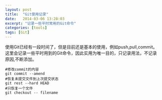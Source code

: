 ```yaml
---
layout: post
title:  "Git使用记录"
date:   2014-03-06 13:28:03
excerpt: "记录一些平时常用的Git命令"
categories: [tools]
tags: [Git]
---
```


使用Git已经有一段时间了，但是目前还是基本的使用，例如push,pull,commit。
这里会记录一些平时用到的Git命令，因此实用为唯一目的，只记录用法，不记录原因,不断添加。

```
#修改commit的内容
git commit --amend
#恢复未提交文件到上次提交状态
git rest --hard HEAD
#只恢复一个文件
git checkout -- filename
```
<!--more-->

